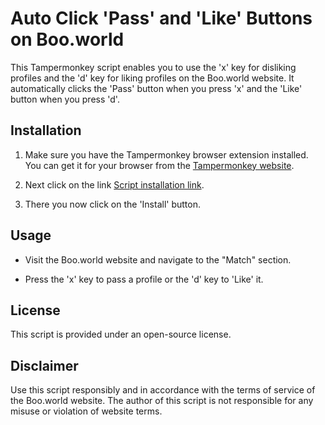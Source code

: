 # Auto Click 'Pass' and 'Like' Buttons on Boo.world

This Tampermonkey script enables you to use the 'x' key for disliking profiles and the 'd' key for liking profiles on the Boo.world website. It automatically clicks the 'Pass' button when you press 'x' and the 'Like' button when you press 'd'.

## Installation

1. Make sure you have the Tampermonkey browser extension installed. You can get it for your browser from the [Tampermonkey website](https://www.tampermonkey.net/).

2. Next click on the link [Script installation link](https://greasyfork.org/de/scripts/477250-auto-click-pass-and-like-buttons-on-boo-world).

3. There you now click on the 'Install' button.

## Usage

- Visit the Boo.world website and navigate to the "Match" section.

- Press the 'x' key to pass a profile or the 'd' key to 'Like' it.

## License

This script is provided under an open-source license.

## Disclaimer

Use this script responsibly and in accordance with the terms of service of the Boo.world website. The author of this script is not responsible for any misuse or violation of website terms.
